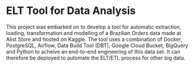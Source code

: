 # ELT Tool for Data Analysis
This project was embarked on to develop a tool for automatic extraction, loading, transformation and modelling of a Brazilian Orders data made at Alist Store and hosted on Kaggle. The tool uses a combination of Docker, PostgreSQL, Airflow, Data Build Tool (DBT), Google Cloud Bucket, BigQuery and Python to acheive an end-to-end engineering of this data set. It can therefore be deployed to automate the ELT/ETL process for other big data.
